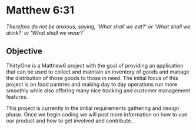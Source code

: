 Matthew 6:31
=====================
<i>Therefore do not be anxious, saying, 'What shall we eat?' or 'What shall we drink?' or 'What shall we wear?'</i>

Objective
---------------------
ThirtyOne is a Matthew6 project with the goal of providing an application that can be used to collect and maintain an inventory of goods and manage the distrbution of those goods to those in need.  The initial focus of this project is on food pantries and making day to day operations run more smoothly while also offering many nice tracking and customer management features.

This project is currently in the initial requirements gathering and design phase.  Once we begin coding we will post more information on how to use our product and how to get involved and contribute.
